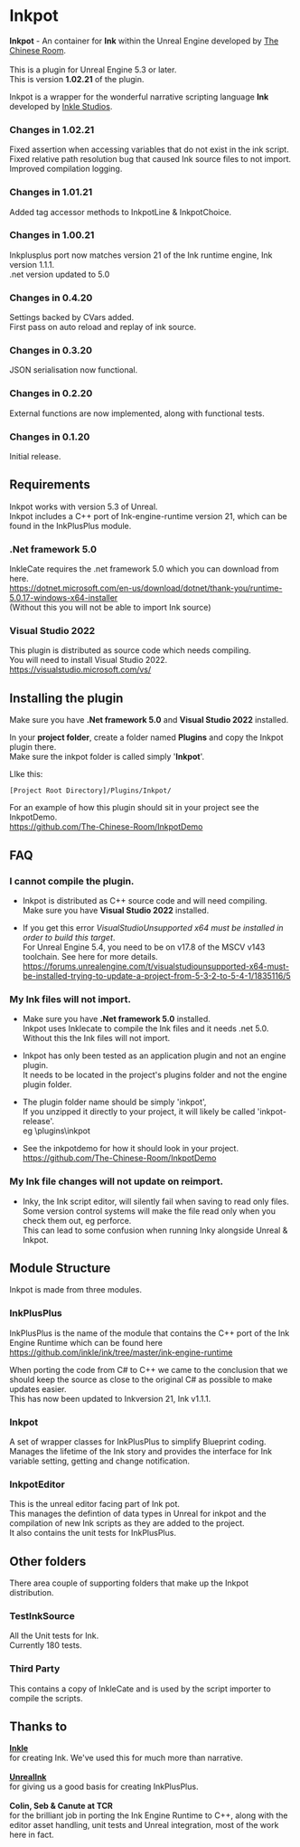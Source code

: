 # Inkpot
**Inkpot** - An container for **Ink** within the Unreal Engine developed by [The Chinese Room](https://www.thechineseroom.co.uk/).<br><br>
This is a plugin for Unreal Engine 5.3 or later.<br>
This is version **1.02.21** of the plugin.</br>

Inkpot is a wrapper for the wonderful narrative scripting language **Ink** developed by [Inkle Studios](https://www.inklestudios.com/ink/).<br>

### Changes in 1.02.21
Fixed assertion when accessing variables that do not exist in the ink script.<br>
Fixed relative path resolution bug that caused Ink source files to not import.<br>
Improved compilation logging.<br>

### Changes in 1.01.21
Added tag accessor methods to InkpotLine & InkpotChoice.<br>

### Changes in 1.00.21
Inkplusplus port now matches version 21 of the Ink runtime engine, Ink version 1.1.1.<br>
.net version updated to 5.0<br>

### Changes in 0.4.20
Settings backed by CVars added.<br>
First pass on auto reload and replay of ink source.<br>

### Changes in 0.3.20
JSON serialisation now functional.<br>

### Changes in 0.2.20
External functions are now implemented, along with functional tests.<br>

### Changes in 0.1.20
Initial release.<br>

## Requirements 
Inkpot works with version 5.3 of Unreal.<br>
Inkpot includes a C++ port of Ink-engine-runtime version 21, which can be found in the InkPlusPlus module.<br>

### .Net framework 5.0
InkleCate requires the .net framework 5.0 which you can download from here.<br>
https://dotnet.microsoft.com/en-us/download/dotnet/thank-you/runtime-5.0.17-windows-x64-installer<br>
(Without this you will not be able to import Ink source)<br>

### Visual Studio 2022
This plugin is distributed as source code which needs compiling.<br>
You will need to install Visual Studio 2022.<br>
https://visualstudio.microsoft.com/vs/<br>

## Installing the plugin

Make sure you have **.Net framework 5.0** and **Visual Studio 2022** installed.<br>

In your **project folder**, create a folder named **Plugins** and copy the Inkpot plugin there.<br>
Make sure the inkpot folder is called simply '**Inkpot**'.<br>

LIke this:<br>

    [Project Root Directory]/Plugins/Inkpot/

For an example of how this plugin should sit in your project see the InkpotDemo.<br>
https://github.com/The-Chinese-Room/InkpotDemo

## FAQ

### I cannot compile the plugin.
* Inkpot is distributed as C++ source code and will need compiling. <br>
Make sure you have **Visual Studio 2022** installed.<br>

* If you get this error _VisualStudioUnsupported x64 must be installed in order to build this target_.<br> 
For Unreal Engine 5.4, you need to be on v17.8 of the MSCV v143 toolchain. See here for more details.<br>
https://forums.unrealengine.com/t/visualstudiounsupported-x64-must-be-installed-trying-to-update-a-project-from-5-3-2-to-5-4-1/1835116/5

### My Ink files will not import.

* Make sure you have **.Net framework 5.0** installed.<br>
Inkpot uses Inklecate to compile the Ink files and it needs .net 5.0.<br>
Without this the Ink files will not import.<br>

* Inkpot has only been tested as an application plugin and not an engine plugin.<br>
It needs to be located in the project's plugins folder and not the engine plugin folder.<br>

* The plugin folder name should be simply 'inkpot',<br>
If you unzipped it directly to your project, it will likely be called 'inkpot-release'.<br>
eg <your project root>\plugins\inkpot<br>

* See the inkpotdemo for how it should look in your project.<br>
https://github.com/The-Chinese-Room/InkpotDemo<br>


### My Ink file changes will not update on reimport.
* Inky, the Ink script editor, will silently fail when saving to read only files.<br>
Some version control systems will make the file read only when you check them out, eg perforce.<br>
This can lead to some confusion when running Inky alongside Unreal & Inkpot.<br>


## Module Structure
Inkpot is made from three modules. <br>

### InkPlusPlus
InkPlusPlus is the name of the module that contains the C++ port of the Ink Engine Runtime which can be found here</br>
https://github.com/inkle/ink/tree/master/ink-engine-runtime

When porting the code from C# to C++ we came to the conclusion that we should keep the source as close to the original C# as possible to make updates easier. </br>
This has now been updated to Inkversion 21, Ink v1.1.1. </br>

### Inkpot 
A set of wrapper classes for InkPlusPlus to simplify Blueprint coding.<br>
Manages the lifetime of the Ink story and provides the interface for Ink variable setting, getting and change notification.<br>

### InkpotEditor 
This is the unreal editor facing part of Ink pot.</br>
This manages the defintion of data types in Unreal for inkpot and the compilation of new Ink scripts as they are added to the project.</br>
It also contains the unit tests for InkPlusPlus.</br>

## Other folders
There area couple of supporting folders that make up the Inkpot distribution.<br>

### TestInkSource
All the Unit tests for Ink.</br> 
Currently 180 tests.

### Third Party 
This contains a copy of InkleCate and is used by the script importer to compile the scripts.<br>

## Thanks to 
**[Inkle](https://www.inklestudios.com/)** </br>
for creating Ink. We've used this for much more than narrative.</br></br>
**[UnrealInk](https://github.com/DavidColson/UnrealInk)**</br>
for giving us a good basis for creating InkPlusPlus.</br></br>
**Colin, Seb & Canute at TCR**</br>
for the brilliant job in porting the Ink Engine Runtime to C++, along with the editor asset handling, unit tests and Unreal integration, most of the work here in fact.<br>

